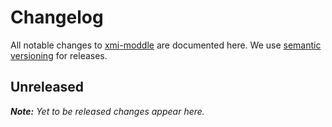 # Changelog

All notable changes to [xmi-moddle](https://github.com/bpmn-io/xmi-moddle) are documented here. We use [semantic versioning](http://semver.org/) for releases.

## Unreleased

___Note:__ Yet to be released changes appear here._
